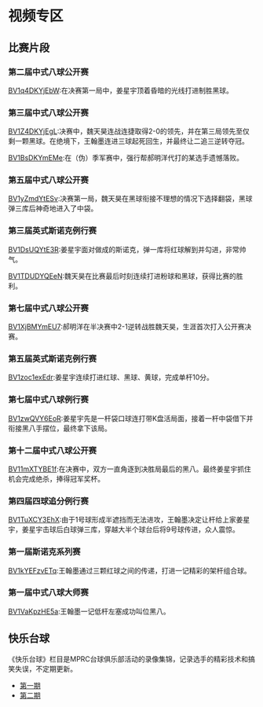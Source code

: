 # 视频专区

## 比赛片段

### 第二届中式八球公开赛

[BV1q4DKYjEbW](https://www.bilibili.com/video/BV1q4DKYjEbW):在决赛第一局中，姜星宇顶着昏暗的光线打进制胜黑球。

### 第三届中式八球公开赛

[BV1Z4DKYjEgL](https://www.bilibili.com/video/BV1Z4DKYjEgL):决赛中，魏天昊连战连捷取得2-0的领先，并在第三局领先至仅剩一颗黑球。在绝境下，王翰墨连进三球起死回生，并最终让二追三逆转夺冠。

[BV1BsDKYmEMe](https://www.bilibili.com/video/BV1BsDKYmEMe):在（伪）季军赛中，强行帮郝明洋代打的某选手遗憾落败。

### 第五届中式八球公开赛

[BV1yZmdYtESv](https://www.bilibili.com/video/BV1yZmdYtESv):决赛第一局，魏天昊在黑球衔接不理想的情况下选择翻袋，黑球弹三库后神奇地进入了中袋。

### 第三届英式斯诺克例行赛

[BV1DsUQYtE3R](https://www.bilibili.com/video/BV1DsUQYtE3R):姜星宇面对做成的斯诺克，弹一库将红球解到并勾进，非常帅气。

[BV1TDUDYQEeN](https://www.bilibili.com/video/BV1TDUDYQEeN):魏天昊在比赛最后时刻连续打进粉球和黑球，获得比赛的胜利。

### 第七届中式八球公开赛

[BV1XjBMYmEU7](https://www.bilibili.com/video/BV1XjBMYmEU7):郝明洋在半决赛中2-1逆转战胜魏天昊，生涯首次打入公开赛决赛。

### 第五届英式斯诺克例行赛

[BV1zoc1exEdr](https://www.bilibili.com/video/BV1zoc1exEdr):姜星宇连续打进红球、黑球、黄球，完成单杆10分。

### 第七届中式八球例行赛

[BV1zwQVY6EoR](https://www.bilibili.com/video/BV1zwQVY6EoR):姜星宇先是一杆袋口球连打带K盘活局面，接着一杆中袋借下并衔接黑八手摆位，最终拿下该局。

### 第十二届中式八球公开赛

[BV11mXTYBE1f](https://www.bilibili.com/video/BV11mXTYBE1f):在决赛中，双方一直角逐到决胜局最后的黑八。最终姜星宇抓住机会完成绝杀，捧得冠军奖杯。

### 第四届四球追分例行赛

[BV1TuXCY3EhX](https://www.bilibili.com/video/BV1TuXCY3EhX):由于1号球形成半遮挡而无法进攻，王翰墨决定让杆给上家姜星宇，姜星宇击球后白球弹三库，穿越大半个球台后将9号球传进，众人震惊。

### 第一届斯诺克系列赛

[BV1kYEFzvETq](https://www.bilibili.com/video/BV1kYEFzvETq):王翰墨通过三颗红球之间的传递，打进一记精彩的架杆组合球。

### 第一届中式八球大师赛

[BV1VaKpzHE5a](https://www.bilibili.com/video/BV1VaKpzHE5a):王翰墨一记低杆左塞成功叫位黑八。

## 快乐台球

《快乐台球》栏目是MPRC台球俱乐部活动的录像集锦，记录选手的精彩技术和搞笑失误，不定期更新。

- [第一期](https://www.bilibili.com/video/BV19HAYemEj3)
- [第二期](https://www.bilibili.com/video/BV1xKAteWErZ)